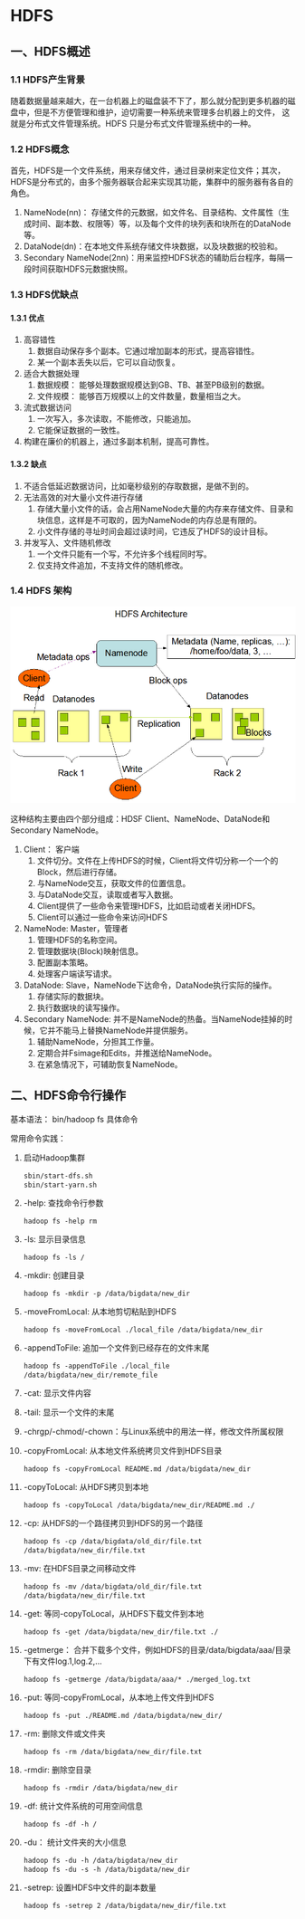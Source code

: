 # HDFS

## 一、HDFS概述

### 1.1 HDFS产生背景

随着数据量越来越大，在一台机器上的磁盘装不下了，那么就分配到更多机器的磁盘中，但是不方便管理和维护，迫切需要一种系统来管理多台机器上的文件， 这就是分布式文件管理系统。HDFS 只是分布式文件管理系统中的一种。

### 1.2 HDFS概念

首先，HDFS是一个文件系统，用来存储文件，通过目录树来定位文件；其次，HDFS是分布式的，由多个服务器联合起来实现其功能，集群中的服务器有各自的角色。

1. NameNode(nn)： 存储文件的元数据，如文件名、目录结构、文件属性（生成时间、副本数、权限等）等，以及每个文件的块列表和块所在的DataNode等。
2. DataNode(dn)：在本地文件系统存储文件块数据，以及块数据的校验和。
3. Secondary NameNode(2nn)：用来监控HDFS状态的辅助后台程序，每隔一段时间获取HDFS元数据快照。

### 1.3 HDFS优缺点

#### 1.3.1 优点

1. 高容错性
   1. 数据自动保存多个副本。它通过增加副本的形式，提高容错性。
   2. 某一个副本丢失以后，它可以自动恢复。
2. 适合大数据处理
   1. 数据规模： 能够处理数据规模达到GB、TB、甚至PB级别的数据。
   2. 文件规模： 能够百万规模以上的文件数量，数量相当之大。
3. 流式数据访问
   1. 一次写入，多次读取，不能修改，只能追加。
   2. 它能保证数据的一致性。
4. 构建在廉价的机器上，通过多副本机制，提高可靠性。

#### 1.3.2 缺点

1. 不适合低延迟数据访问，比如毫秒级别的存取数据，是做不到的。
2. 无法高效的对大量小文件进行存储
   1. 存储大量小文件的话，会占用NameNode大量的内存来存储文件、目录和块信息，这样是不可取的，因为NameNode的内存总是有限的。
   2. 小文件存储的寻址时间会超过读时间，它违反了HDFS的设计目标。
3. 并发写入、文件随机修改
   1. 一个文件只能有一个写，不允许多个线程同时写。
   2. 仅支持文件追加，不支持文件的随机修改。

### 1.4 HDFS 架构

![HDFS架构图](/image/HDFS架构图.png)

这种结构主要由四个部分组成：HDSF Client、NameNode、DataNode和Secondary NameNode。
1. Client： 客户端
   1. 文件切分。文件在上传HDFS的时候，Client将文件切分称一个一个的Block，然后进行存储。
   2. 与NameNode交互，获取文件的位置信息。
   3. 与DataNode交互，读取或者写入数据。
   4. Client提供了一些命令来管理HDFS，比如启动或者关闭HDFS。
   5. Client可以通过一些命令来访问HDFS
2. NameNode: Master，管理者
   1. 管理HDFS的名称空间。
   2. 管理数据块(Block)映射信息。
   3. 配置副本策略。
   4. 处理客户端读写请求。
3. DataNode: Slave，NameNode下达命令，DataNode执行实际的操作。
   1. 存储实际的数据块。
   2. 执行数据块的读写操作。
4. Secondary NameNode: 并不是NameNode的热备。当NameNode挂掉的时候，它并不能马上替换NameNode并提供服务。
   1. 辅助NameNode，分担其工作量。
   2. 定期合并Fsimage和Edits，并推送给NameNode。
   3. 在紧急情况下，可辅助恢复NameNode。

## 二、HDFS命令行操作

基本语法： bin/hadoop fs 具体命令

常用命令实践：

1. 启动Hadoop集群

   ```shell
   sbin/start-dfs.sh
   sbin/start-yarn.sh
   ```

2. -help: 查找命令行参数

   ```shell
   hadoop fs -help rm
   ```

3. -ls: 显示目录信息

   ```shell
   hadoop fs -ls /
   ```

4. -mkdir: 创建目录

   ```shell
   hadoop fs -mkdir -p /data/bigdata/new_dir
   ```

5. -moveFromLocal: 从本地剪切粘贴到HDFS

   ```shell
   hadoop fs -moveFromLocal ./local_file /data/bigdata/new_dir
   ```

6. -appendToFile: 追加一个文件到已经存在的文件末尾

   ```shell
   hadoop fs -appendToFile ./local_file /data/bigdata/new_dir/remote_file
   ```

7. -cat: 显示文件内容

8. -tail: 显示一个文件的末尾

9. -chrgp/-chmod/-chown：与Linux系统中的用法一样，修改文件所属权限

10. -copyFromLocal: 从本地文件系统拷贝文件到HDFS目录

    ```shell
    hadoop fs -copyFromLocal README.md /data/bigdata/new_dir
    ```

11. -copyToLocal: 从HDFS拷贝到本地

    ```shell
    hadoop fs -copyToLocal /data/bigdata/new_dir/README.md ./
    ```

12. -cp: 从HDFS的一个路径拷贝到HDFS的另一个路径

    ```shell
    hadoop fs -cp /data/bigdata/old_dir/file.txt /data/bigdata/new_dir/file.txt
    ```

13. -mv: 在HDFS目录之间移动文件

    ```shell
    hadoop fs -mv /data/bigdata/old_dir/file.txt /data/bigdata/new_dir/file.txt
    ```

14. -get: 等同-copyToLocal，从HDFS下载文件到本地

    ```shell
    hadoop fs -get /data/bigdata/new_dir/file.txt ./
    ```

15. -getmerge： 合并下载多个文件，例如HDFS的目录/data/bigdata/aaa/目录下有文件log.1,log.2,...

    ```shell
    hadoop fs -getmerge /data/bigdata/aaa/* ./merged_log.txt
    ```

16. -put: 等同-copyFromLocal，从本地上传文件到HDFS

    ```shell
    hadoop fs -put ./README.md /data/bigdata/new_dir/
    ```

17. -rm: 删除文件或文件夹

    ```shell
    hadoop fs -rm /data/bigdata/new_dir/file.txt
    ```

18. -rmdir: 删除空目录

    ```shell
    hadoop fs -rmdir /data/bigdata/new_dir
    ```

19. -df: 统计文件系统的可用空间信息

    ```shell
    hadoop fs -df -h /
    ```

20. -du： 统计文件夹的大小信息

    ```shell
    hadoop fs -du -h /data/bigdata/new_dir
    hadoop fs -du -s -h /data/bigdata/new_dir
    ```

21. -setrep: 设置HDFS中文件的副本数量

    ```shell
    hadoop fs -setrep 2 /data/bigdata/new_dir/file.txt
    ```

    

    

    

    

    





